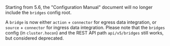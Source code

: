 Starting from 5.6, the "Configuration Manual" document will no longer include the `bridges` config root.

A `bridge` is now either `action` + `connector` for egress data integration, or `source` + `connector` for ingress data integration.
Please note that the `bridges` config (in `cluster.hocon`) and the REST API path `api/v5/bridges` still works, but considered deprecated.

